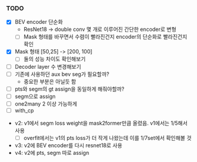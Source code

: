 ### TODO
- [x] BEV encoder 단순화
	- ResNet18 -> double conv 몇 개로 이루어진 간단한 encoder로 변형
	- [ ] Mask 형태를 바꾸면서 수렴이 빨라진건지 encoder의 단순화로 빨라진건지 확인
- [x] Mask 형태 [50,25] -> [200, 100]
	- [ ] 둘의 성능 차이도 확인해보기
- [ ] Decoder layer 수 변경해보기
- [ ] 기존에 사용하던 aux bev seg가 필요할까?
	- 중요한 부분은 아닐듯 함
- [ ] pts와 segm의 gt assign을 동일하게 해줘야할까?
- [ ] segm으로 assign
- [ ] one2many 2 이상 가능하게
- [ ] with_cp

- v2: v1에서 segm loss weight을 mask2former만큼 올렸음. v1에서는 1/5해서 사용
	- [ ] overfit에서는 v1의 pts loss가 더 작게 나왔는데 이를 1/7set에서 확인해볼 것
- v3: v2에 BEV encoder를 다시 resnet18로 사용
- v4: v2에 pts, segm 따로 assign